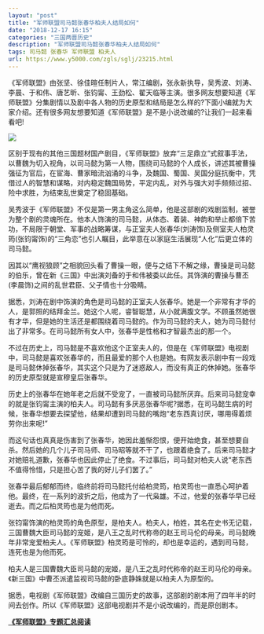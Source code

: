 ```yaml
---
layout: "post"
title: "军师联盟司马懿张春华柏夫人结局如何"
date: "2018-12-17 16:15"
categories: "三国两晋历史"
description: "军师联盟司马懿张春华柏夫人结局如何"
tags: 司马懿 张春华 军师联盟 柏夫人
url: https://www.y5000.com/zgls/sglj/23215.html
---
```






《军师联盟》由张坚、徐佳暄任制片人，常江编剧，张永新执导，吴秀波、刘涛、李晨、于和伟、唐艺昕、张钧甯、王劲松、翟天临等主演。很多网友想要知道《军师联盟》分集剧情以及剧中各人物的历史原型和结局是怎么样的?下面小编就为大家介绍。还有很多网友想要知道《军师联盟》是不是小说改编的?让我们一起来看看吧!

![](https://img.y5000.com/uploads/allimg/170704/8-1FF4154126422.jpg)

区别于现有的其他三国题材国产剧目，《军师联盟》放弃“三足鼎立”式叙事手法，以曹魏为切入视角，以司马懿为第一人物，围绕司马懿的个人成长，讲述其被曹操强征为官后，在宦海、曹家暗流汹涌的斗争，及魏国、蜀国、吴国分庭抗衡中，凭借过人的智慧和谋略，对内稳定魏国局势，平定内乱，对外与强大对手频频过招、险中求胜，为结束乱世奠定了稳固基础。

吴秀波于《军师联盟》不仅是第一男主角这么简单，他是这部剧的戏剧监制，被誉为整个剧的灵魂所在。他本人饰演的司马懿，从体态、着装、神韵和举止都倍下苦功，不局限于朝堂、军事的战略筹谋，与正室夫人张春华(刘涛饰)及侧室夫人柏灵筠(张钧甯饰)的“三角恋”也引人瞩目，此举意在以家庭生活展现“人化”后更立体的司马懿。

因其以“鹰视狼顾”之相貌回头看了曹操一眼，便与之结下不解之缘，曹操是司马懿的伯乐，曾在新《三国》中出演刘备的于和伟被委以此任。其饰演的曹操与曹丕(李晨饰)之间的乱世君臣、父子情也十分吸睛。

据悉，刘涛在剧中饰演的角色是司马懿的正室夫人张春华。她是一个非常有才华的人，是郭照的结拜金兰。她这个人呢，睿智聪慧，从小就满腹文学。不顾虽然她很有才华，但是她的生活还是都围绕着司马懿的。作为司马懿的夫人，她为司马懿付出了非常多。在司马懿所有女人中，张春华是性格和才智最杰出的那一个。

不过在历史上，司马懿是不喜欢他这个正室夫人的，但是在《军师联盟》电视剧中，司马懿是喜欢张春华的，而且最爱的那个人也是她。有网友表示剧中有一段戏是司马懿休掉张春华，其实这个只是为了迷惑敌人，而没有真正的休掉她。张春华的历史原型就是宣穆皇后张春华。

历史上的张春华在她年老之后就不受宠了，一直被司马懿所厌弃。后来司马懿宠幸的就是张钧甯主演的柏夫人。司马懿有多厌恶张春华呢?据悉，在司马懿生病的时候，张春华想要去探望他，结果却遭到司马懿的嘴炮“老东西真讨厌，哪用得着烦劳你出来呢!”

而这句话也真真是伤害到了张春华，她因此羞惭怨恨，便开始绝食，甚至想要自杀。然后她的几个儿子司马师、司马昭等就不干了，也跟着绝食了。后来司马懿才对她赔礼道歉，张春华也因此停止了绝食。不过事后，司马懿对柏夫人说“老东西不值得怜惜，只是担心苦了我的好儿子们罢了。”

张春华最后郁郁而终，临终前将司马懿托付给柏灵筠，柏灵筠也一直悉心呵护着他。最终，在一系列的波折之后，他成为了一代枭雄。不过，他爱的张春华早已经逝去。而之后柏灵筠也是为他而死。

张钧甯饰演的柏灵筠的角色原型，是柏夫人。柏夫人，柏姓，其名在史书无记载，三国曹魏大臣司马懿的宠姬，是八王之乱时代称帝的赵王司马伦的母亲。司马懿晚年非常宠爱柏夫人。《军师联盟》柏灵筠是可怜的，却也是幸运的，遇到司马懿，连死也是为他而死。

柏夫人是三国曹魏大臣司马懿的宠姬，是八王之乱时代称帝的赵王司马伦的母亲。《新三国》中曹丕派遣监视司马懿的卧底静姝就是以柏夫人为原型的。

据悉，电视剧《军师联盟》改编自三国历史的故事，这部剧的剧本用了四年半的时间去创作。所以《军师联盟》这部电视剧并不是小说改编的，而是原创剧本。

**[《军师联盟》专题汇总阅读](https://www.y5000.com/zgls/sglj/23240.html)**
